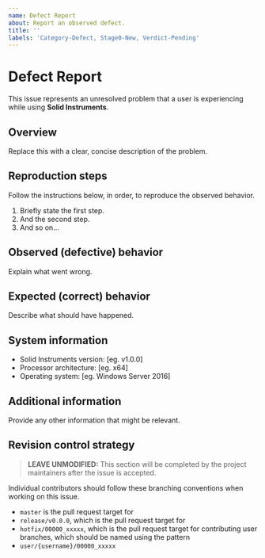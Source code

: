 ```yaml
---
name: Defect Report
about: Report an observed defect.
title: ''
labels: 'Category-Defect, Stage0-New, Verdict-Pending'
---
```


# Defect Report

This issue represents an unresolved problem that a user is experiencing while using **Solid Instruments**.

## Overview

Replace this with a clear, concise description of the problem.

## Reproduction steps

Follow the instructions below, in order, to reproduce the observed behavior.

1. Briefly state the first step.
2. And the second step.
3. And so on...

## Observed (defective) behavior

Explain what went wrong.

## Expected (correct) behavior

Describe what should have happened.

## System information

* Solid Instruments version: [eg. v1.0.0]
* Processor architecture: [eg. x64]
* Operating system: [eg. Windows Server 2016]

## Additional information

Provide any other information that might be relevant.

## Revision control strategy

> **LEAVE UNMODIFIED:** This section will be completed by the project maintainers after the issue is accepted.

Individual contributors should follow these branching conventions when working on this issue.

- `master` is the pull request target for
- `release/v0.0.0`, which is the pull request target for
- `hotfix/00000_xxxxx`, which is the pull request target for contributing user branches, which should be named using the pattern
- `user/{username}/00000_xxxxx`
